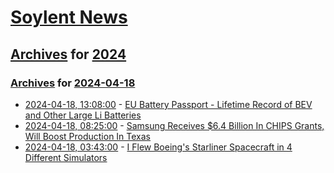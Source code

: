 # [Soylent News](../../../README.md)

## [Archives](../../index.md) for [2024](../index.md)

### [Archives](../../index.md) for [2024-04-18](index.md)

* [2024-04-18, 13:08:00](https://soylentnews.org/article.pl?sid=24/04/17/2022207&from=rss) - [EU Battery Passport - Lifetime Record of BEV and Other Large Li Batteries](https://soylentnews.org/article.pl?sid=24/04/17/2022207&from=rss)
* [2024-04-18, 08:25:00](https://soylentnews.org/article.pl?sid=24/04/17/2017211&from=rss) - [Samsung Receives $6.4 Billion In CHIPS Grants, Will Boost Production In Texas ](https://soylentnews.org/article.pl?sid=24/04/17/2017211&from=rss)
* [2024-04-18, 03:43:00](https://soylentnews.org/article.pl?sid=24/04/17/204248&from=rss) - [I Flew Boeing's Starliner Spacecraft in 4 Different Simulators](https://soylentnews.org/article.pl?sid=24/04/17/204248&from=rss)
